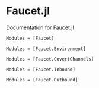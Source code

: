 # Faucet.jl

Documentation for Faucet.jl

```@autodocs
Modules = [Faucet]
```

```@autodocs
Modules = [Faucet.Environment]
```

```@autodocs
Modules = [Faucet.CovertChannels]
```

```@autodocs
Modules = [Faucet.Inbound]
```

```@autodocs
Modules = [Faucet.Outbound]
```
